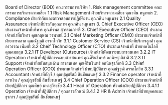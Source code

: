 Board of Director (BOD) คณะกรรมการบริษัท
    1. Risk management committee คณะกรรมการบริหารความเสี่ยง
        1.1 Risk Management ฝ่ายบริหารความเสี่ยง คุณวศิน หนูเพชร
    2. Compliance ฝ่ายกำกับและตรวจสอบการปฏิบัติงาน คุณวศิน หนูเพชร
                2.1 Quality Assurance เจ้าหน้าที่ประกันคุณภาพ คุณวศิน หนูเพชร
    3. Chief Executive Officer (CEO) ประธานเจ้าหน้าที่บริหาร คุณพีรพล สุวรรณภาศรี
    3. Chief Executive Officer (CEO) ประธานเจ้าหน้าที่บริหาร คุณกฤษณ วรพาสน์
        3.1 Chief Marketing Officer (CMO) ประธานเจ้าหน้าที่ ฝ่ายการตลาด คุณณัฐวุฒิ อรรถโกวิท
                3.1.1 Customer Service (CS) เจ้าหน้าที่บริการลูกค้า คุณอรวรรณ เพิ่มศรี
        3.2 Cheif Technology Officer (CTO) ประธานเจ้าหน้าที่ ฝ่ายเทคโนโลยี คุณคมกฤษ
                3.2.1 IT Developer (Outsource) เจ้าหน้าที่พัฒนาระบบสารสนเทศ
                3.2.2 IT Operation เจ้าหน้าที่ปฏิบัติการระบบสารสนเทศ คุณศิรินรินทร์ อกนิษฐาภิชาติ
                3.2.3 IT Support เจ้าหน้าที่สนับสนุนด้าน สารสนเทศ คุณศิรินรินทร์ อกนิษฐาภิชาติ
        3.3 Chief Operation Officer (COO) ประธานเจ้าหน้าที่ ฝ่ายปฏิบัติการ คุณณัฐวุฒิ อรรถโกวิท
                3.3.1 Accountant เจ้าหน้าที่บัญชี / คุณปุญชรัสมิ์ สินชัยธเนษฐ์
                3.3.2 Finance operator เจ้าหน้าที่การเงิน / คุณปุญชรัสมิ์ สินชัยธเนษฐ์
        3.4 Chief Operation Officer (COO) ประธานเจ้าหน้าที่ ฝ่ายปฏิบัติการ คุณศิษย์ มหาสุวีระชัย
            3.4.1 Head of Operation หัวหน้าฝ่ายปฏิบัติการ
                3.4.1.1 Operation เจ้าหน้าที่ปฏิบัติการ / คุณเสาวลักษณ์
                3.4.1.2 HR & Admin เจ้าหน้าที่ฝ่ายบุคคลและธุรการ / คุณปุญชรัสมิ์ สินชัยธเนษฐ์
